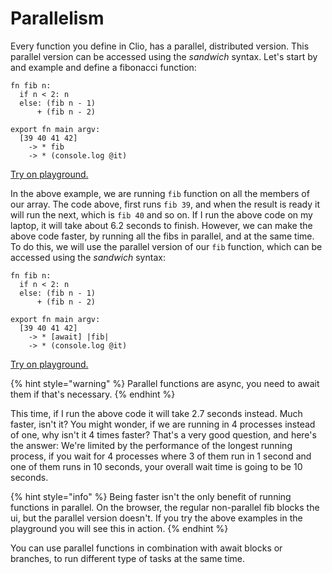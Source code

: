 # Parallelism

Every function you define in Clio, has a parallel, distributed version. This parallel version can be accessed using the _sandwich_ syntax. Let's start by and example and define a fibonacci function:

```text
fn fib n:
  if n < 2: n
  else: (fib n - 1)
      + (fib n - 2)

export fn main argv:
  [39 40 41 42]
    -> * fib
    -> * (console.log @it)
```

[Try on playground.](https://clio-playground-pouyae.vercel.app/?code=fn%20fib%20n%3A%0A%20%20if%20n%20%3C%202%3A%20n%0A%20%20else%3A%20%28fib%20n%20-%201%29%0A%20%20%20%20%20%20%2B%20%28fib%20n%20-%202%29%0A%0Aexport%20fn%20main%20argv%3A%0A%20%20%5B39%2040%2041%2042%5D%0A%20%20%20%20-%3E%20*%20fib%0A%20%20%20%20-%3E%20*%20%28console.log%20%40it%29)

In the above example, we are running `fib` function on all the members of our array. The code above, first runs `fib 39`, and when the result is ready it will run the next, which is `fib 40` and so on. If I run the above code on my laptop, it will take about 6.2 seconds to finish. However, we can make the above code faster, by running all the fibs in parallel, and at the same time. To do this, we will use the parallel version of our `fib` function, which can be accessed using the _sandwich_ syntax:

```text
fn fib n:
  if n < 2: n
  else: (fib n - 1)
      + (fib n - 2)

export fn main argv:
  [39 40 41 42]
    -> * [await] |fib|
    -> * (console.log @it)
```

[Try on playground.](https://clio-playground-pouyae.vercel.app/?code=fn%20fib%20n%3A%0A%20%20if%20n%20%3C%202%3A%20n%0A%20%20else%3A%20%28fib%20n%20-%201%29%0A%20%20%20%20%20%20%2B%20%28fib%20n%20-%202%29%0A%0Aexport%20fn%20main%20argv%3A%0A%20%20%5B39%2040%2041%2042%5D%0A%20%20%20%20-%3E%20*%20%5Bawait%5D%20%7Cfib%7C%0A%20%20%20%20-%3E%20*%20%28console.log%20%40it%29)

{% hint style="warning" %}
Parallel functions are async, you need to await them if that's necessary.
{% endhint %}

This time, if I run the above code it will take 2.7 seconds instead. Much faster, isn't it? You might wonder, if we are running in 4 processes instead of one, why isn't it 4 times faster? That's a very good question, and here's the answer: We're limited by the performance of the longest running process, if you wait for 4 processes where 3 of them run in 1 second and one of them runs in 10 seconds, your overall wait time is going to be 10 seconds.

{% hint style="info" %}
Being faster isn't the only benefit of running functions in parallel. On the browser, the regular non-parallel fib blocks the ui, but the parallel version doesn't. If you try the above examples in the playground you will see this in action.
{% endhint %}

You can use parallel functions in combination with await blocks or branches, to run different type of tasks at the same time.

